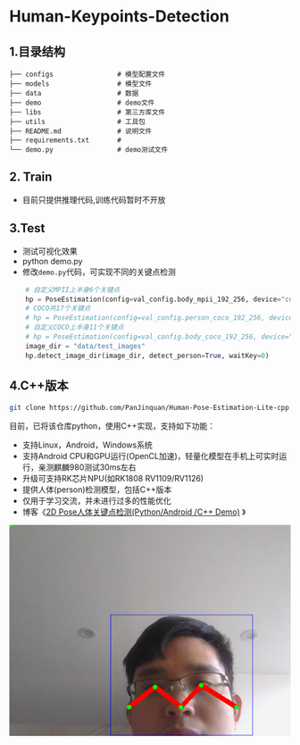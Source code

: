 # Human-Keypoints-Detection

## 1.目录结构

```
├── configs                # 模型配置文件
├── models                 # 模型文件
├── data                   # 数据
├── demo                   # demo文件
├── libs                   # 第三方库文件
├── utils                  # 工具包
├── README.md              # 说明文件
├── requirements.txt       #
└── demo.py                # demo测试文件
```

## 2. Train

- 目前只提供推理代码,训练代码暂时不开放

## 3.Test

- 测试可视化效果
- python demo.py
- 修改`demo.py`代码，可实现不同的关键点检测
```python
    # 自定义MPII上半身6个关键点
    hp = PoseEstimation(config=val_config.body_mpii_192_256, device="cuda:0")
    # COCO共17个关键点
    # hp = PoseEstimation(config=val_config.person_coco_192_256, device="cuda:0")
    # 自定义COCO上半身11个关键点
    # hp = PoseEstimation(config=val_config.body_coco_192_256, device="cuda:0")
    image_dir = "data/test_images"
    hp.detect_image_dir(image_dir, detect_person=True, waitKey=0)
```

## 4.C++版本


```bash
git clone https://github.com/PanJinquan/Human-Pose-Estimation-Lite-cpp
```

目前，已将该仓库python，使用C++实现，支持如下功能：

- 支持Linux，Android，Windows系统
- 支持Android CPU和GPU运行(OpenCL加速)，轻量化模型在手机上可实时运行，亲测麒麟980测试30ms左右
- 升级可支持RK芯片NPU(如RK1808 RV1109/RV1126)
- 提供人体(person)检测模型，包括C++版本
- 仅用于学习交流，并未进行过多的性能优化
- 博客《[2D Pose人体关键点检测(Python/Android /C++ Demo)](https://panjinquan.blog.csdn.net/article/details/115765863) 》

<img src="./test.png">
